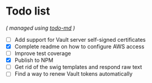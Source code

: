 # Todo list

_\( managed using [todo-md](https://github.com/Hypercubed/todo-md) \)_

- [ ] Add support for Vault server self-signed certificates
- [x] Complete readme on how to configure AWS access
- [ ] Improve test coverage
- [x] Publish to NPM
- [ ] Get rid of the swig templates and respond raw text
- [ ] Find a way to renew Vault tokens automatically